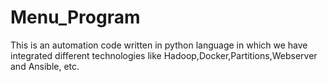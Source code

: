 # Menu_Program
This is an automation code written in python language in which we have integrated different technologies like Hadoop,Docker,Partitions,Webserver and Ansible, etc.

